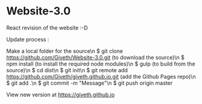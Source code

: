 # Website-3.0
React revision of the website :-D

Update process :

Make a local folder for the source\n
$ git clone https://github.com/Giveth/Website-3.0.git (to download the source)\n
$ npm install (to install the required node modules)\n
$ gulp (to build from the source)\n
$ cd dist\n
$ git init\n
$ git remote add https://github.com/Giveth/giveth.github.io.git (add the Github Pages repo)\n
$ git add .\n
$ git commit -m "Message"\n
$ git push origin master

View new version at https://giveth.github.io